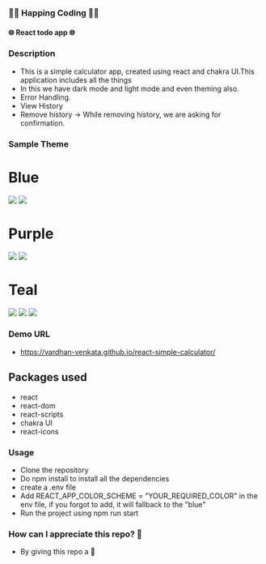 ### 🤗🤗 Happing Coding 🤗🤗

#### 🌐 React todo app 🌐

### Description

- This is a simple calculator app, created using react and chakra UI.This application includes all the things
- In this we have dark mode and light mode and even theming also.
- Error Handling.
- View History
- Remove history -> While removing history, we are asking for confirmation.

### Sample Theme

# Blue

 <img src="./demoImages/blue-dark.png">
 <img src="./demoImages/blue-light.png">

# Purple

 <img src="./demoImages/purple-dark.png">
 <img src="./demoImages/purple-light.png">

# Teal

 <img src="./demoImages/Teal-Dark.png">
 <img src="./demoImages/Teal-light-history.png">
 <img src="./demoImages/teal-dark-history.png">

### Demo URL

- https://vardhan-venkata.github.io/react-simple-calculator/

## Packages used

- react
- react-dom
- react-scripts
- chakra UI
- react-icons

### Usage

- Clone the repository
- Do npm install to install all the dependencies
- create a .env file
- Add REACT_APP_COLOR_SCHEME = "YOUR_REQUIRED_COLOR" in the env file, if you forgot to add, it will fallback to the "blue"
- Run the project using npm run start

### How can I appreciate this repo? 💙

- By giving this repo a 🌟
